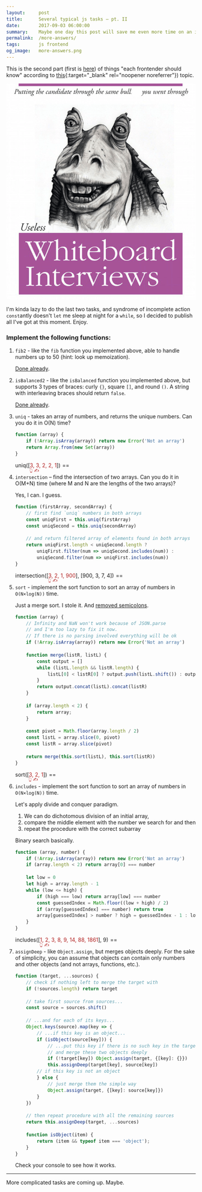 ```yaml
---
layout:     post
title:      Several typical js tasks – pt. II
date:       2017-09-03 06:00:00
summary:    Maybe one day this post will save me even more time on an interview.
permalink:  /more-answers/
tags:       js frontend
og_image:   more-answers.png
---
```


<script src='/js/tests.js' defer></script>
<style>
    span.result:before {
        content: '==';
        margin: 0 5px;
    }
    span[contenteditable] {
        color: firebrick;
        position: relative;
    }
    span[edit]:after {
        content: '👆 ✍️';
        position: absolute;
        width: 3em;
        bottom: -1.4em;
        left: -0.1em;
        font-size: 0.8em;
    }
</style>

This is the second part (first is [here](/answers/)) of things "each frontender should know"
according to [this](https://performancejs.com/post/hde6d32/The-Best-List-of-Frontend-JavaScript-Interview-Questions-(written-by-a-Frontend-Engineer)){:target="_blank" rel="noopener noreferrer"}) topic.

![Shitty whiteboard questions](/images/og/more-answers.png)

I'm kinda lazy to do the last two tasks, and syndrome of incomplete action
`const`antly doesn't `let` me sleep at night for a `while`, so I decided to publish all I've got
at this moment. Enjoy.

### Implement the following functions:

1. `fib2` - like the `fib` function you implemented above, able to handle numbers up to 50 (hint: look up memoization).

    [Done already](/answers/).

1. `isBalanced2` - like the `isBalanced` function you implemented above, but supports 3 types of braces: curly `{}`, square `[]`, and round `()`. A string with interleaving braces should return `false`.

    [Done already](/answers/).

1. `uniq` - takes an array of numbers, and returns the unique numbers. Can you do it in O(N) time?

    ```js
    function (array) {
        if (!Array.isArray(array)) return new Error('Not an array')
        return Array.from(new Set(array))
    }
    ```

    uniq([<span contenteditable='true' class='uniq' edit>3, 3, 2, 2, 1</span>])<span class='result uniq' />

1. `intersection` – find the intersection of two arrays. Can you do it in O(M+N) time (where M and N are the lengths of the two arrays)?

    Yes, I can. I guess.

    ```js
    function (firstArray, secondArray) {
        // first find `uniq` numbers in both arrays
        const uniqFirst = this.uniq(firstArray)
        const uniqSecond = this.uniq(secondArray)

        // and return filtered array of elements found in both arrays
        return uniqFirst.length < uniqSecond.length ?
            uniqFirst.filter(num => uniqSecond.includes(num)) :
            uniqSecond.filter(num => uniqFirst.includes(num))
    }
    ```

    intersection([<span contenteditable='true' class='intersection' edit>3, 2, 1, 900</span>], [900, 3, 7, 4])<span class='result intersection' />


1. `sort` - implement the sort function to sort an array of numbers in `O(N×log(N))` time.

    Just a merge sort. I stole it. And [removed semicolons](/semicolon/).
    ```js
    function (array) {
        // Infinity and NaN won't work because of JSON.parse
        // and I'm too lazy to fix it now.
        // If there is no parsing involved everything will be ok
        if (!Array.isArray(array)) return new Error('Not an array')

        function merge(listR, listL) {
            const output = []
            while (listL.length && listR.length) {
                listL[0] < listR[0] ? output.push(listL.shift()) : output.push(listR.shift())
            }
            return output.concat(listL).concat(listR)
        }

        if (array.length < 2) {
            return array;
        }

        const pivot = Math.floor(array.length / 2)
        const listL = array.slice(0, pivot)
        const listR = array.slice(pivot)

        return merge(this.sort(listL), this.sort(listR))
    }
    ```

    sort([<span contenteditable='true' class='sort' edit>3, 2, 1</span>])<span class='result sort' />

1. `includes` - implement the sort function to sort an array of numbers in `O(N×log(N))` time.

    Let's apply divide and conquer paradigm.
    1. We can do dichotomous division of an initial array,
    1. compare the middle element with the number we search for and then
    1. repeat the procedure with the correct subarray

    Binary search basically.

    ```js
    function (array, number) {
        if (!Array.isArray(array)) return new Error('Not an array')
        if (array.length < 2) return array[0] === number

        let low = 0
        let high = array.length - 1
        while (low <= high) {
            if (high === low) return array[low] === number
            const guessedIndex = Math.floor((low + high) / 2)
            if (array[guessedIndex] === number) return true
            array[guessedIndex] > number ? high = guessedIndex - 1 : low = guessedIndex + 1
        }
    }
    ```

    includes([<span contenteditable='true' class='includes' edit>1, 2, 3, 8, 9, 14, 88, 1861</span>], 9)<span class='result includes' />

1. `assignDeep` - like `Object.assign`, but merges objects deeply. For the sake of simplicity, you can assume that objects can contain only numbers and other objects (and not arrays, functions, etc.).

    ```js
    function (target, ...sources) {
        // check if nothing left to merge the target with
        if (!sources.length) return target

        // take first source from sources...
        const source = sources.shift()

        // ...and for each of its keys...
        Object.keys(source).map(key => {
            // ...if this key is an object...
            if (isObject(source[key])) {
                // ...put this key if there is no such key in the target object
                // and merge these two objects deeply
                if (!target[key]) Object.assign(target, {[key]: {}})
                this.assignDeep(target[key], source[key])
            // if this key is not an object
            } else {
                // just merge them the simple way
                Object.assign(target, {[key]: source[key]})
            }
        })

        // then repeat procedure with all the remaining sources
        return this.assignDeep(target, ...sources)

        function isObject(item) {
            return (item && typeof item === 'object');
        }
    }
    ```

    Check your console to see how it works.

----------------
More complicated tasks are coming up. Maybe.